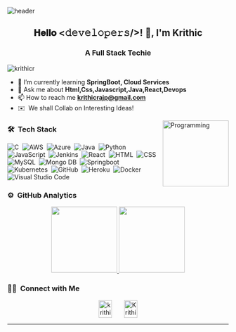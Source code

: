   ![header](https://user-images.githubusercontent.com/59575502/127335491-fdba1874-e943-4d3c-ab8c-678ffe22f8b8.png)

<div align="center">
<h2> 𝐇𝐞𝐥𝐥𝐨 <𝚍𝚎𝚟𝚎𝚕𝚘𝚙𝚎𝚛𝚜/>! 👋, I'm Krithic</h2>
<h3 align="center">A Full Stack Techie</h3>

</div>




<p align="left"> <img src="https://komarev.com/ghpvc/?username=krithicr&label=Profile%20views&color=0e75b6&style=flat" alt="krithicr" /> </p>




- 🌱 I’m currently learning **SpringBoot, Cloud Services**
- 💬 Ask me about **Html,Css,Javascript,Java,React,Devops**
- 📫 How to reach me **krithicrajp@gmail.com**
- ✉️ &nbsp;We shall Collab on Interesting Ideas! 





<img height="150em" alt="Programming" src="https://github.com/krithicr/krithicr/blob/master/coding.gif" align="right"/>

### 🛠 &nbsp;Tech Stack
![C](https://img.shields.io/badge/-C-05122A?style=flat&logo=C&logoColor=A8B9CC)&nbsp;
![AWS](https://img.shields.io/badge/-AWS-05122A?style=flat&logo=C%2B%2B&logoColor=00599C)&nbsp;
![Azure](https://img.shields.io/badge/-Azure-05122A?style=flat&logo=C%2B%2B&logoColor=00599C)&nbsp;
![Java](https://img.shields.io/badge/-Java-05122A?style=flat&logo=Java&logoColor=FFA518)&nbsp;
![Python](https://img.shields.io/badge/-Python-05122A?style=flat&logo=python)&nbsp;
![JavaScript](https://img.shields.io/badge/-JavaScript-05122A?style=flat&logo=javascript)&nbsp;
![Jenkins](https://img.shields.io/badge/-Jenkins-05122A?style=flat&logo=Jenkins)&nbsp;
![React](https://img.shields.io/badge/-React-05122A?style=flat&logo=react)&nbsp;
![HTML](https://img.shields.io/badge/-HTML-05122A?style=flat&logo=HTML5)&nbsp;
![CSS](https://img.shields.io/badge/-CSS-05122A?style=flat&logo=CSS3&logoColor=1572B6)&nbsp;
![MySQL](https://img.shields.io/badge/-MySQL-05122A?style=flat&logo=mysql&logoColor=000000)&nbsp;
![Mongo DB](https://img.shields.io/badge/-Mongo%20DB-05122A?style=flat&logo=mongoDB&logoColor=47A248)&nbsp;
![Springboot](https://img.shields.io/badge/-Springboot-05122A?style=flat&logo=Springboot&logoColor=02569B)&nbsp;
![Kubernetes](https://img.shields.io/badge/-Kubernetes-05122A?style=flat&logo=Kubernetes)&nbsp;
![GitHub](https://img.shields.io/badge/-GitHub-05122A?style=flat&logo=github)&nbsp;
![Heroku](https://img.shields.io/badge/-Heroku-05122A?style=flat&logo=heroku)&nbsp;
![Docker](https://img.shields.io/badge/-Docker-05122A?style=flat&logo=Docker)&nbsp;
![Visual Studio Code](https://img.shields.io/badge/-Visual%20Studio%20Code-05122A?style=flat&logo=visual-studio-code&logoColor=007ACC)&nbsp;

### ⚙️ &nbsp;GitHub Analytics

<p align="center">
<a href="https://github.com/krithicr">
  <img height="150em" src="https://github-readme-stats-eight-theta.vercel.app/api?username=krithicr&show_icons=true&theme=algolia&include_all_commits=true&count_private=true"/>
  <img height="150em" src="https://github-readme-stats-eight-theta.vercel.app/api/top-langs/?username=krithicr&layout=compact&langs_count=8&theme=algolia"/>
</a>
</p>

### 🤝🏻 &nbsp;Connect with Me

<p align="center">
<a href="https://www.linkedin.com/in/krithicraj-p-17bb99233/" target="blank"><img align="center" src="https://raw.githubusercontent.com/rahuldkjain/github-profile-readme-generator/master/src/images/icons/Social/linked-in-alt.svg" alt="krithicraj-p-17bb99233" height="40px" width="30px" /></a>
  &nbsp;   &nbsp;   &nbsp;
<a href="https://x.com/Krithic04?t=74nP_NZ15pQEtxD8ROQsAQ&s=09" target="blank"><img align="center" src="https://raw.githubusercontent.com/rahuldkjain/github-profile-readme-generator/master/src/images/icons/Social/twitter.svg" alt="Krithic04" height="40px" width="30px" /></a>

</p>

-----




